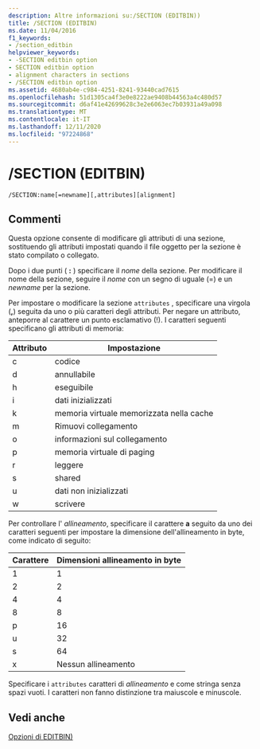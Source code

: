 ```yaml
---
description: Altre informazioni su:/SECTION (EDITBIN))
title: /SECTION (EDITBIN)
ms.date: 11/04/2016
f1_keywords:
- /section_editbin
helpviewer_keywords:
- -SECTION editbin option
- SECTION editbin option
- alignment characters in sections
- /SECTION editbin option
ms.assetid: 4680ab4e-c984-4251-8241-93440cad7615
ms.openlocfilehash: 51d1305ca4f3e0e8222ae9408b44563a4c480d57
ms.sourcegitcommit: d6af41e42699628c3e2e6063ec7b03931a49a098
ms.translationtype: MT
ms.contentlocale: it-IT
ms.lasthandoff: 12/11/2020
ms.locfileid: "97224868"
---
```

# <a name="section-editbin"></a>/SECTION (EDITBIN)

```
/SECTION:name[=newname][,attributes][alignment]
```

## <a name="remarks"></a>Commenti

Questa opzione consente di modificare gli attributi di una sezione, sostituendo gli attributi impostati quando il file oggetto per la sezione è stato compilato o collegato.

Dopo i due punti ( **:** ) specificare il *nome* della sezione. Per modificare il nome della sezione, seguire il *nome* con un segno di uguale (=) e un *newname* per la sezione.

Per impostare o modificare la sezione `attributes` , specificare una virgola (**,**) seguita da uno o più caratteri degli attributi. Per negare un attributo, anteporre al carattere un punto esclamativo (!). I caratteri seguenti specificano gli attributi di memoria:

|Attributo|Impostazione|
|---------------|-------------|
|c|codice|
|d|annullabile|
|h|eseguibile|
|i|dati inizializzati|
|k|memoria virtuale memorizzata nella cache|
|m|Rimuovi collegamento|
|o|informazioni sul collegamento|
|p|memoria virtuale di paging|
|r|leggere|
|s|shared|
|u|dati non inizializzati|
|w|scrivere|

Per controllare l' *allineamento*, specificare il carattere **a** seguito da uno dei caratteri seguenti per impostare la dimensione dell'allineamento in byte, come indicato di seguito:

|Carattere|Dimensioni allineamento in byte|
|---------------|-----------------------------|
|1|1|
|2|2|
|4|4|
|8|8|
|p|16|
|u|32|
|s|64|
|x|Nessun allineamento|

Specificare i `attributes` caratteri di *allineamento* e come stringa senza spazi vuoti. I caratteri non fanno distinzione tra maiuscole e minuscole.

## <a name="see-also"></a>Vedi anche

[Opzioni di EDITBIN)](editbin-options.md)
